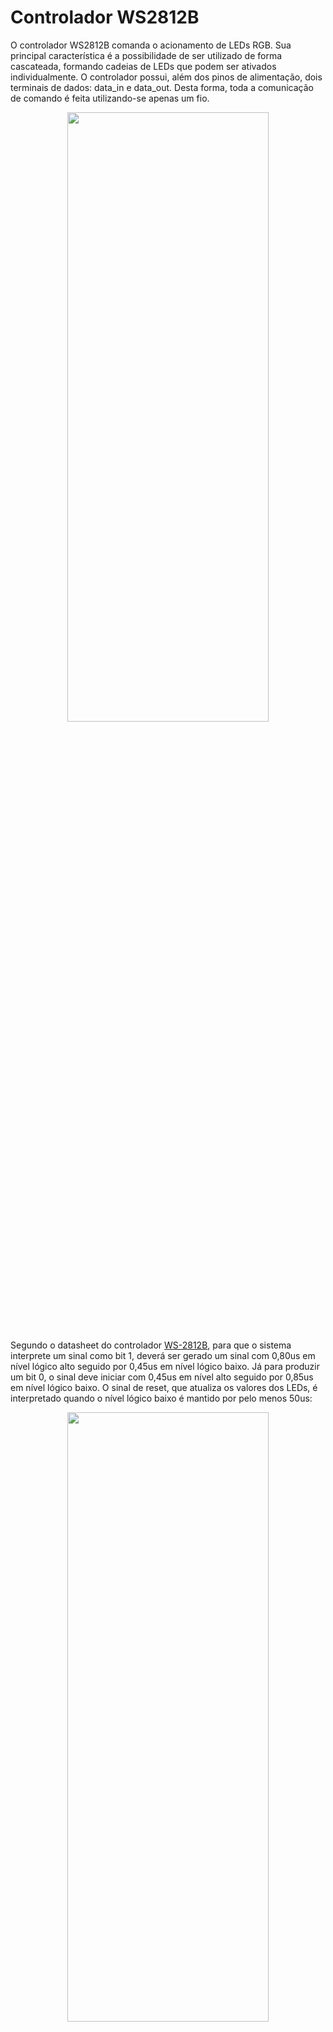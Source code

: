 # Controlador WS2812B
 
O controlador WS2812B comanda o acionamento de LEDs RGB. Sua principal característica é a possibilidade de ser utilizado de forma cascateada, formando cadeias de LEDs que podem ser ativados individualmente. O controlador possui, além dos pinos de alimentação, dois terminais de dados: data_in e data_out. Desta forma, toda a comunicação de comando é feita utilizando-se apenas um fio.

<p align="center">
    <img width="80%" height="50%" src="Figures/cascade_method.png">
</p>

Segundo o datasheet do controlador [WS-2812B](https://cdn-shop.adafruit.com/datasheets/WS2812B.pdf), para que o sistema interprete um sinal como bit 1, deverá ser gerado um sinal com 0,80us em nível lógico alto seguido por 0,45us em nível lógico baixo. Já para produzir um bit 0, o sinal deve iniciar com 0,45us em nível alto seguido por 0,85us em nível lógico baixo. O sinal de reset, que atualiza os valores dos LEDs, é interpretado quando o nível lógico baixo é mantido por pelo menos 50us:  

<p align="center">
    <img width="80%" height="50%" src="Figures/bit_structure.png">
</p>
 
Para enviar a informação de cor para um LED é necessário respeitar seu formato de cor. As palavras de 24bits são compostas por 8 bits da cor verde (256 valores), 8 bits da cor vermelha e 8 bits da cor azul. O primeiro bit a ser lido é o de valor mais alto da cor verde.

<p align="center">
    <img width="80%" height="50%" src="Figures/data_structure.png">
</p>

Por fim, caso esteja-se utilizando um acionamento cascateado todos os bits, primeiramente todos os bits, de todos os LEDs devem ser enviados, seguidos por um sinal de reset que atualizará a cor dos LEDs pelos respectivos valores enviados. Por exemplo, caso esteja-se utilizando um anel com 16 LEDs únicos, deverão ser enviados 384 bits (16*24) antes do sinal de reset ser enviado.

<p align="center">
    <img width="80%" height="50%" src="Figures/data_transmission.png">
</p>

## Simulação
O modelo foi simulado no software modelsim através do arquivo testebenchpll.vhd. Nele é possível ver como o sinal é modulado de acordo com os bits disponíveis na entrada data_in. O modelo atual utiliza 3 sinais de clock para gerar a saída esperada pelo controlador. O clock master possui duty cycle de 50%, com 20MHz e dita os momentos de transição entre nível lógico alto e baixo. O clk0 atua em 800KHz, com duty cycle de 32% (maior parte do tempo o sinal fica em nível lógico 0), exatamente no formato interpretado como bit 0. Já o clk1 atua em 800KHz com duty cycle de 68% (maior parte do tempo o sinal fica em nível lógico 1), exatamente no formato interpretado como bit 1. O modelo então segue o processo: ler bit atual da palavra em data in; mimetizar clk0 ou clk1 de acordo com o bit lido, replicando-o na saída.
 
 
## Montagem do circuito
O sinal data_out, a ser conectado ao LED (ou anel ou fita de LEDs), é disponível no pino `ARDUINO_IO 3`. Por definição, o kit de desenvolvimento testado utiliza 3.3V como nível lógico alto e ele pode ser utilizado diretamente para acionar os LEDs, no entanto, o controlador possui melhor performance quando acionado com nível lógico alto de 5V. Recomenda-se, portanto, utilizar um conversor de nível lógico 3.3V-5V para o acionamento. A alimentação do LED deve também ser feita com 5V.
 
<p align="center">
    <img width="100%" height="50%" src="Figures/WS2812B--Pinout.png">
</p> 
<p align="center">
    <img width="100%" height="50%" src="Figures/led_ring.jpeg">
</p>
 
## Resultados da síntese
A síntese foi testada com o auxílio do Signal Tap e do inSystem Sources and Probes. Com o Signal Tap observou-se que os intervalos de tempo para os bits 1 e 0 estavam de acordo com as simulações e dentro do especificado nos datasheets. O inSystem Source and Probe foi utilizado para alterar os sinais da entrada data in de forma a produzir cores diferentes no anel de LED utilizado para os testes. Não foram tiradas fotos do anel de LED aceso através deste método.

<p align="center">
    <img width="100%" height="50%" src="Figures/signal_tap.png">
</p>
 
 
## ToDo
Para quem desejar complementar o periférico, sugere-se a seguinte lista de tarefas:

- 1. 'Hardware': Integrar o hardware sintetizado com o softcore. Para isso, a entrada data in deverá receber um sinal da outbus, de forma que o software consiga ditar quais cores deverão ser enviadas.

- 2. 'Software': Implementar funções de controle simples do tipo set_color(): Escrever em data in os bits correspondentes a cor desejada no formato GRB.

- 3. 'Software': Implementar controle para a mudança dos dados em data in de forma a sincronizar com o hardware. Cada bit tem duração de 1.25us, de forma que, para cada LED, são necessários 30us para se ler e gerar o sinal correspondente a todos os 24 bits. O ideal é que, ao fim dos 30us um novo sinal esteja disponível em data in, de forma que o cascateamento ocorra da forma mais otimizada possível.

- 4. 'Software': Implementar função  show():  Provocar impulso de reset para atualizar os LEDs. Lembrando que não há necessidade de controlar a duração do reset em software, o hardware inicia a temporização no instante em que o sinal de reset é ativo. Sugere-se que o sinal de reset por software seja ativado e desativado em menos de 50us, de forma que ao fim do ciclo de reset do hardware o sistema já volte a ler os próximos bits em data in.

- 5. 'Software': Implementar função set_brightness(): O brilho máximo é atingido quando todas as 3 cores dominantes recebem seu valor máximo (255b ou FFh). Diminuir o brilho significa reduzir os limites máximos possíveis para a representação de cada cor. Esta função é útil para reduzir o consumo de energia dos LEDs.


## Referências
* [WS2812 Datasheet](https://cdn-shop.adafruit.com/datasheets/WS2812B.pdf)
* [Article: Protocol for the WS2812B Programmable LED](https://www.arrow.com/en/research-and-events/articles/protocol-for-the-ws2812b-programmable-led)
 
 

